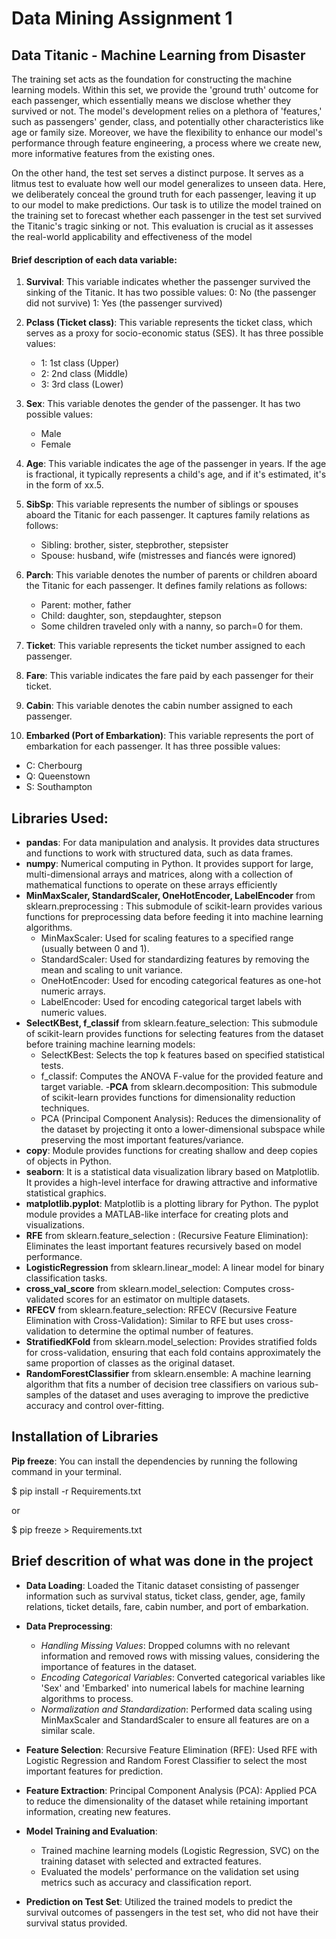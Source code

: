# Data Mining Assignment 1
## Data Titanic - Machine Learning from Disaster
The training set acts as the foundation for constructing the machine learning models. Within this set, we provide the 'ground truth' outcome for each passenger, which essentially means we disclose whether they survived or not. The model's development relies on a plethora of 'features,' such as passengers' gender, class, and potentially other characteristics like age or family size. Moreover, we have the flexibility to enhance our model's performance through feature engineering, a process where we create new, more informative features from the existing ones.

On the other hand, the test set serves a distinct purpose. It serves as a litmus test to evaluate how well our model generalizes to unseen data. Here, we deliberately conceal the ground truth for each passenger, leaving it up to our model to make predictions. Our task is to utilize the model trained on the training set to forecast whether each passenger in the test set survived the Titanic's tragic sinking or not. This evaluation is crucial as it assesses the real-world applicability and effectiveness of the model

#### Brief description of each data variable:

1) **Survival**: This variable indicates whether the passenger survived the sinking of the Titanic. It has two possible values:
        0: No (the passenger did not survive)
        1: Yes (the passenger survived)

2) **Pclass (Ticket class)**: This variable represents the ticket class, which serves as a proxy for socio-economic status (SES). It has three possible values:
   - 1: 1st class (Upper)
   - 2: 2nd class (Middle)
   - 3: 3rd class (Lower)

3) **Sex**: This variable denotes the gender of the passenger. It has two possible values:
    - Male
    - Female

4) **Age**: This variable indicates the age of the passenger in years. If the age is fractional, it typically represents a child's age, and if it's estimated, it's in the form of xx.5.

5) **SibSp**: This variable represents the number of siblings or spouses aboard the Titanic for each passenger. It captures family relations as follows:
   - Sibling: brother, sister, stepbrother, stepsister
   - Spouse: husband, wife (mistresses and fiancés were ignored)

6) **Parch**: This variable denotes the number of parents or children aboard the Titanic for each passenger. It defines family relations as follows:
   - Parent: mother, father
   - Child: daughter, son, stepdaughter, stepson
   - Some children traveled only with a nanny, so parch=0 for them.

7) **Ticket**: This variable represents the ticket number assigned to each passenger.

8) **Fare**: This variable indicates the fare paid by each passenger for their ticket.

9) **Cabin**: This variable denotes the cabin number assigned to each passenger.

10) **Embarked (Port of Embarkation)**: This variable represents the port of embarkation for each passenger. It has three possible values:
  - C: Cherbourg
  - Q: Queenstown
  - S: Southampton

## Libraries Used:
- **pandas**: For data manipulation and analysis. It provides data structures and functions to work with structured data, such as data frames.
- **numpy**: Numerical computing in Python. It provides support for large, multi-dimensional arrays and matrices, along with a collection of mathematical functions to operate on these arrays efficiently
- **MinMaxScaler, StandardScaler, OneHotEncoder, LabelEncoder** from sklearn.preprocessing : This submodule of scikit-learn provides various functions for preprocessing data before feeding it into machine learning algorithms.
    - MinMaxScaler: Used for scaling features to a specified range (usually between 0 and 1).
    - StandardScaler: Used for standardizing features by removing the mean and scaling to unit variance.
    - OneHotEncoder: Used for encoding categorical features as one-hot numeric arrays.
    - LabelEncoder: Used for encoding categorical target labels with numeric values.
- **SelectKBest, f_classif** from sklearn.feature_selection:  This submodule of scikit-learn provides functions for selecting features from the dataset before training machine learning models:
    - SelectKBest: Selects the top k features based on specified statistical tests.
    - f_classif: Computes the ANOVA F-value for the provided feature and target variable.
-**PCA** from sklearn.decomposition: This submodule of scikit-learn provides functions for dimensionality reduction techniques. 
    - PCA (Principal Component Analysis): Reduces the dimensionality of the dataset by projecting it onto a lower-dimensional subspace while preserving the most important features/variance.
- **copy**: Module provides functions for creating shallow and deep copies of objects in Python.
- **seaborn**: It is a statistical data visualization library based on Matplotlib. It provides a high-level interface for drawing attractive and informative statistical graphics.
- **matplotlib.pyplot**: Matplotlib is a plotting library for Python. The pyplot module provides a MATLAB-like interface for creating plots and visualizations.
- **RFE** from sklearn.feature_selection : (Recursive Feature Elimination): Eliminates the least important features recursively based on model performance.
- **LogisticRegression** from sklearn.linear_model:  A linear model for binary classification tasks.
- **cross_val_score** from sklearn.model_selection: Computes cross-validated scores for an estimator on multiple datasets.
- **RFECV** from sklearn.feature_selection: RFECV (Recursive Feature Elimination with Cross-Validation): Similar to RFE but uses cross-validation to determine the optimal number of features.
- **StratifiedKFold** from sklearn.model_selection: Provides stratified folds for cross-validation, ensuring that each fold contains approximately the same proportion of classes as the original dataset.
- **RandomForestClassifier** from sklearn.ensemble: A machine learning algorithm that fits a number of decision tree classifiers on various sub-samples of the dataset and uses averaging to improve the predictive accuracy and control over-fitting.

## Installation of Libraries
**Pip freeze**: You can install the dependencies by running the following command in your terminal.

$ pip install -r Requirements.txt 

or 

$ pip freeze > Requirements.txt

## Brief descrition of what was done in the project
- **Data Loading**: Loaded the Titanic dataset consisting of passenger information such as survival status, ticket class, gender, age, family relations, ticket details, fare, cabin number, and port of embarkation.

- **Data Preprocessing**:
    - *Handling Missing Values*: Dropped columns with no relevant information and removed rows with missing values, considering the importance of features in the dataset.
    - *Encoding Categorical Variables*: Converted categorical variables like 'Sex' and 'Embarked' into numerical labels for machine learning algorithms to process.
    - *Normalization and Standardization*: Performed data scaling using MinMaxScaler and StandardScaler to ensure all features are on a similar scale.

- **Feature Selection**: Recursive Feature Elimination (RFE): Used RFE with Logistic Regression and Random Forest Classifier to select the most important features for prediction.

- **Feature Extraction**: Principal Component Analysis (PCA): Applied PCA to reduce the dimensionality of the dataset while retaining important information, creating new features.

- **Model Training and Evaluation**:
    - Trained machine learning models (Logistic Regression, SVC) on the training dataset with selected and extracted features.
    - Evaluated the models' performance on the validation set using metrics such as accuracy and classification report.
- **Prediction on Test Set**: Utilized the trained models to predict the survival outcomes of passengers in the test set, who did not have their survival status provided.
